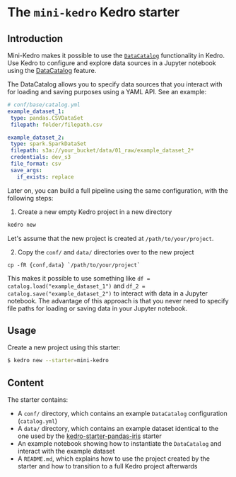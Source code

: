 # The `mini-kedro` Kedro starter

## Introduction

Mini-Kedro makes it possible to use the [`DataCatalog`](https://kedro.readthedocs.io/en/stable/05_data/01_data_catalog.html) functionality in Kedro.
Use Kedro to configure and explore data sources in a Jupyter notebook using the [DataCatalog](https://kedro.readthedocs.io/en/stable/05_data/01_data_catalog.html) feature.

The DataCatalog allows you to specify data sources that you interact with for loading and saving purposes using a YAML API. See an example:

 ```yaml
# conf/base/catalog.yml
example_dataset_1:
  type: pandas.CSVDataSet
  filepath: folder/filepath.csv

example_dataset_2:
  type: spark.SparkDataSet
  filepath: s3a://your_bucket/data/01_raw/example_dataset_2*
  credentials: dev_s3
  file_format: csv
  save_args:
    if_exists: replace
```

Later on, you can build a full pipeline using the same configuration, with the following steps:

1. Create a new empty Kedro project in a new directory

```bash
kedro new
```

Let's assume that the new project is created at `/path/to/your/project`.

2. Copy the `conf/` and `data/` directories over to the new project

```
cp -fR {conf,data} `/path/to/your/project`
```

This makes it possible to use something like `df = catalog.load("example_dataset_1")` and `df_2 = catalog.save("example_dataset_2")` to interact with data in a Jupyter notebook.
The advantage of this approach is that you never need to specify file paths for loading or saving data in your Jupyter notebook.

## Usage

Create a new project using this starter:

```bash
$ kedro new --starter=mini-kedro
```

## Content

The starter contains:

* A `conf/` directory, which contains an example `DataCatalog` configuration (`catalog.yml`)
* A `data/` directory, which contains an example dataset identical to the one used by the [kedro-starter-pandas-iris](https://github.com/quantumblacklabs/kedro-starter-pandas-iris) starter
* An example notebook showing how to instantiate the `DataCatalog` and interact with the example dataset
* A `README.md`, which explains how to use the project created by the starter and how to transition to a full Kedro project afterwards
